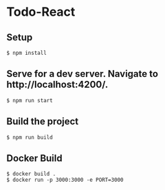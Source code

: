 # Todo-React

## Setup

```
$ npm install
```

## Serve for a dev server. Navigate to http://localhost:4200/.

```
$ npm run start
```

## Build the project

```
$ npm run build
```

## Docker Build

```
$ docker build .
$ docker run -p 3000:3000 -e PORT=3000
```
